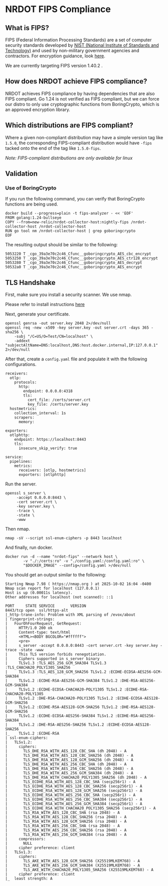 # NRDOT FIPS Compliance

## What is FIPS?

FIPS (Federal Information Processing Standards) are a set of computer security standards developed by [NIST (National Institute of Standards and Technology)](https://csrc.nist.gov/projects/cryptographic-module-validation-program/certificate/4953) and used by non-military government agencies and contractors. For encryption guidance, look [here](https://newrelic.atlassian.net/wiki/spaces/STAN/pages/3500179508/Encryption+-+New+FY25).

We are currently targeting FIPS version 1.40.2 .

## How does NRDOT achieve FIPS compliance?

NRDOT achieves FIPS compliance by having dependencies that are also FIPS compliant.
Go 1.24 is not verified as FIPS compliant, but we can force our distro to only use cryptographic functions from BoringCrypto, which is an approved encryption library.

## Which distributions are FIPS compliant?

Where a given non-compliant distribution may have a simple version tag like `1.5.0`, 
the corresponding FIPS-compliant distribution would have `-fips` tacked onto the end of the tag like `1.5.0-fips`.

_Note: FIPS-compliant distributions are only available for linux_

## Validation

### Use of BoringCrypto

If you run the following command, you can verify that BoringCrypto functions are being used.

```
docker build --progress=plain -t fips-analyzer - << 'EOF'
FROM golang:1.24-bullseye
COPY --from=new-relic/nrdot-collector-host:nightly-fips /nrdot-collector-host /nrdot-collector-host
RUN go tool nm /nrdot-collector-host | grep goboringcrypto
EOF
```

The resulting output should be similar to the following: 

``` 
5053220 T _cgo_39a3e70c2c46_Cfunc__goboringcrypto_AES_cbc_encrypt
5053250 T _cgo_39a3e70c2c46_Cfunc__goboringcrypto_AES_ctr128_encrypt
5053280 T _cgo_39a3e70c2c46_Cfunc__goboringcrypto_AES_decrypt
50532a0 T _cgo_39a3e70c2c46_Cfunc__goboringcrypto_AES_encrypt
```

## TLS Handshake
First, make sure you install a security scanner. We use nmap. 

Please refer to install instructions [here](https://nmap.org/book/install.html)

Next, generate your certificate.

``` 
openssl genrsa -out server.key 2048 2>/dev/null
openssl req -new -x509 -key server.key -out server.crt -days 365 -sha256 \
    -subj "/C=US/O=Test/CN=localhost" \
    -addext "subjectAltName=DNS:localhost,DNS:host.docker.internal,IP:127.0.0.1" 2>/dev/null
```

After that, create a `config.yaml` file and populate it with the following configurations.

``` 
receivers:
  otlp:
    protocols:
      http:
        endpoint: 0.0.0.0:4318
        tls:
          cert_file: /certs/server.crt
          key_file: /certs/server.key
  hostmetrics:
    collection_interval: 1s
    scrapers:
      memory:

exporters:
  otlphttp:
    endpoint: https://localhost:8443
    tls:
      insecure_skip_verify: true

service:
  pipelines:
    metrics:
      receivers: [otlp, hostmetrics]
      exporters: [otlphttp]
```

Run the server.

``` 
openssl s_server \
     -accept 0.0.0.0:8443 \
     -cert server.crt \
     -key server.key \
     -trace \
     -state \
     -www
```

Then nmap.

``` 
nmap -sV --script ssl-enum-ciphers -p 8443 localhost
```

And finally, run docker.

``` 
docker run -d --name "nrdot-fips" --network host \
        -v "./:/certs:ro" -v "./config.yaml:/config.yaml:ro" \
        "$DOCKER_IMAGE" --config=/config.yaml >/dev/null
```

You should get an output similar to the following: 

```
Starting Nmap 7.98 ( https://nmap.org ) at 2025-10-02 16:04 -0400
Nmap scan report for localhost (127.0.0.1)
Host is up (0.00011s latency).
Other addresses for localhost (not scanned): ::1

PORT     STATE SERVICE       VERSION
8443/tcp open  ssl/https-alt
|_http-trane-info: Problem with XML parsing of /evox/about
| fingerprint-strings:
|   FourOhFourRequest, GetRequest:
|     HTTP/1.0 200 ok
|     Content-type: text/html
|     <HTML><BODY BGCOLOR="#ffffff">
|     <pre>
|     s_server -accept 0.0.0.0:8443 -cert server.crt -key server.key -trace -state -www
|     This TLS version forbids renegotiation.
|     Ciphers supported in s_server binary
|     TLSv1.3 :TLS_AES_256_GCM_SHA384 TLSv1.3 :TLS_CHACHA20_POLY1305_SHA256
|     TLSv1.3 :TLS_AES_128_GCM_SHA256 TLSv1.2 :ECDHE-ECDSA-AES256-GCM-SHA384
|     TLSv1.2 :ECDHE-RSA-AES256-GCM-SHA384 TLSv1.2 :DHE-RSA-AES256-GCM-SHA384
|     TLSv1.2 :ECDHE-ECDSA-CHACHA20-POLY1305 TLSv1.2 :ECDHE-RSA-CHACHA20-POLY1305
|     TLSv1.2 :DHE-RSA-CHACHA20-POLY1305 TLSv1.2 :ECDHE-ECDSA-AES128-GCM-SHA256
|     TLSv1.2 :ECDHE-RSA-AES128-GCM-SHA256 TLSv1.2 :DHE-RSA-AES128-GCM-SHA256
|     TLSv1.2 :ECDHE-ECDSA-AES256-SHA384 TLSv1.2 :ECDHE-RSA-AES256-SHA384
|     TLSv1.2 :DHE-RSA-AES256-SHA256 TLSv1.2 :ECDHE-ECDSA-AES128-SHA256
|_    TLSv1.2 :ECDHE-RSA
| ssl-enum-ciphers:
|   TLSv1.2:
|     ciphers:
|       TLS_DHE_RSA_WITH_AES_128_CBC_SHA (dh 2048) - A
|       TLS_DHE_RSA_WITH_AES_128_CBC_SHA256 (dh 2048) - A
|       TLS_DHE_RSA_WITH_AES_128_GCM_SHA256 (dh 2048) - A
|       TLS_DHE_RSA_WITH_AES_256_CBC_SHA (dh 2048) - A
|       TLS_DHE_RSA_WITH_AES_256_CBC_SHA256 (dh 2048) - A
|       TLS_DHE_RSA_WITH_AES_256_GCM_SHA384 (dh 2048) - A
|       TLS_DHE_RSA_WITH_CHACHA20_POLY1305_SHA256 (dh 2048) - A
|       TLS_ECDHE_RSA_WITH_AES_128_CBC_SHA (secp256r1) - A
|       TLS_ECDHE_RSA_WITH_AES_128_CBC_SHA256 (secp256r1) - A
|       TLS_ECDHE_RSA_WITH_AES_128_GCM_SHA256 (secp256r1) - A
|       TLS_ECDHE_RSA_WITH_AES_256_CBC_SHA (secp256r1) - A
|       TLS_ECDHE_RSA_WITH_AES_256_CBC_SHA384 (secp256r1) - A
|       TLS_ECDHE_RSA_WITH_AES_256_GCM_SHA384 (secp256r1) - A
|       TLS_ECDHE_RSA_WITH_CHACHA20_POLY1305_SHA256 (secp256r1) - A
|       TLS_RSA_WITH_AES_128_CBC_SHA (rsa 2048) - A
|       TLS_RSA_WITH_AES_128_CBC_SHA256 (rsa 2048) - A
|       TLS_RSA_WITH_AES_128_GCM_SHA256 (rsa 2048) - A
|       TLS_RSA_WITH_AES_256_CBC_SHA (rsa 2048) - A
|       TLS_RSA_WITH_AES_256_CBC_SHA256 (rsa 2048) - A
|       TLS_RSA_WITH_AES_256_GCM_SHA384 (rsa 2048) - A
|     compressors:
|       NULL
|     cipher preference: client
|   TLSv1.3:
|     ciphers:
|       TLS_AKE_WITH_AES_128_GCM_SHA256 (X25519MLKEM768) - A
|       TLS_AKE_WITH_AES_256_GCM_SHA384 (X25519MLKEM768) - A
|       TLS_AKE_WITH_CHACHA20_POLY1305_SHA256 (X25519MLKEM768) - A
|     cipher preference: client
|_  least strength: A
```